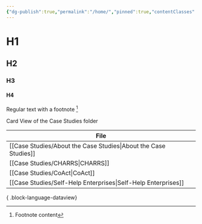 ```yaml
---
{"dg-publish":true,"permalink":"/home/","pinned":true,"contentClasses":"cards","tags":["data-governance","gardenEntry"]}
---
```


# H1
## H2
### H3
#### H4

Regular text with a footnote [^1]

Card View of the Case Studies folder

| File                                                               |
| ------------------------------------------------------------------ |
| [[Case Studies/About the Case Studies\|About the Case Studies]] |
| [[Case Studies/CHARRS\|CHARRS]]                                 |
| [[Case Studies/CoAct\|CoAct]]                                   |
| [[Case Studies/Self-Help Enterprises\|Self-Help Enterprises]]   |

{ .block-language-dataview}



[^1]: Footnote content